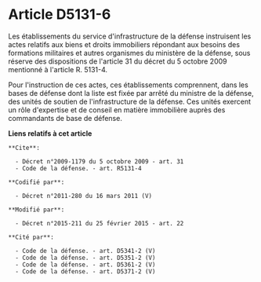 # Article D5131-6

Les établissements du service d'infrastructure de la défense instruisent les actes relatifs aux biens et droits immobiliers
répondant aux besoins des formations militaires et autres organismes du ministère de la défense, sous réserve des
dispositions de l'article 31 du décret du 5 octobre 2009 mentionné à l'article R. 5131-4. 

Pour l'instruction de ces actes, ces établissements comprennent, dans les bases de défense dont la liste est fixée par arrêté
du ministre de la défense, des unités de soutien de l'infrastructure de la défense. Ces unités exercent un rôle d'expertise
et de conseil en matière immobilière auprès des commandants de base de défense.

**Liens relatifs à cet article**

	**Cite**:

	  - Décret n°2009-1179 du 5 octobre 2009 - art. 31
	  - Code de la défense. - art. R5131-4

	**Codifié par**:

	  - Décret n°2011-280 du 16 mars 2011 (V)

	**Modifié par**:

	  - Décret n°2015-211 du 25 février 2015 - art. 22

	**Cité par**:

	  - Code de la défense. - art. D5341-2 (V)
	  - Code de la défense. - art. D5351-2 (V)
	  - Code de la défense. - art. D5361-2 (V)
	  - Code de la défense. - art. D5371-2 (V)
